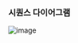 ### 시퀀스 다이어그램
![image](https://github.com/user-attachments/assets/cb67ec33-c030-4f3e-90c7-083518dce70c)

